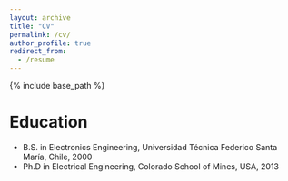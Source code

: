 ```yaml
---
layout: archive
title: "CV"
permalink: /cv/
author_profile: true
redirect_from:
  - /resume
---
```


{% include base_path %}

Education
======
* B.S. in Electronics Engineering, Universidad Técnica Federico Santa María, Chile, 2000
* Ph.D in Electrical Engineering, Colorado School of Mines, USA, 2013

